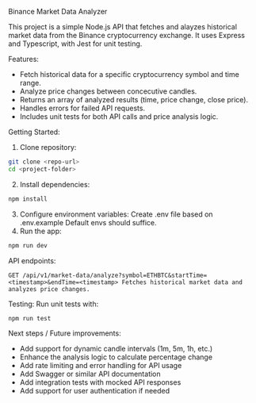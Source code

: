 Binance Market Data Analyzer

This project is a simple Node.js API that fetches and alayzes historical market data from the Binance cryptocurrency exchange. It uses Express and Typescript, with Jest for unit testing.

Features:

- Fetch historical data for a specific cryptocurrency symbol and time range.
- Analyze price changes between concecutive candles.
- Returns an array of analyzed results (time, price change, close price).
- Handles errors for failed API requests.
- Includes unit tests for both API calls and price analysis logic.

Getting Started:

1. Clone repository:
```bash
git clone <repo-url>
cd <project-folder>
```
2. Install dependencies:
```bash
npm install
```
3. Configure environment variables:
	Create .env file based on .env.example
	Default envs should suffice.
4. Run the app:
```bash
npm run dev
```

API endpoints:
```
GET /api/v1/market-data/analyze?symbol=ETHBTC&startTime=<timestamp>&endTime=<timestamp> Fetches historical market data and analyzes price changes.
```

Testing:
Run unit tests with:
```bash
npm run test
```

Next steps / Future improvements:
* Add support for dynamic candle intervals (1m, 5m, 1h, etc.)
* Enhance the analysis logic to calculate percentage change
* Add rate limiting and error handling for API usage
* Add Swagger or similar API documentation
* Add integration tests with mocked API responses
* Add support for user authentication if needed
